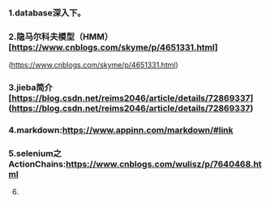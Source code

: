 ### 1.database深入下。     
### 2.隐马尔科夫模型（HMM） [https://www.cnblogs.com/skyme/p/4651331.html] 
 (https://www.cnblogs.com/skyme/p/4651331.html)    
### 3.jieba简介 [https://blog.csdn.net/reims2046/article/details/72869337] (https://blog.csdn.net/reims2046/article/details/72869337)     
### 4.markdown:https://www.appinn.com/markdown/#link      
### 5.selenium之ActionChains:https://www.cnblogs.com/wulisz/p/7640468.html      
6.
